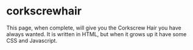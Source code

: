 # corkscrewhair

This page, when complete, will give you the Corkscrew Hair you have always wanted. It is written in HTML, but when it grows up it have some CSS and Javascript.
